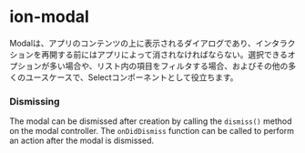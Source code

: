 # ion-modal

Modalは、アプリのコンテンツの上に表示されるダイアログであり、インタラクションを再開する前にはアプリによって消されなければならない。選択できるオプションが多い場合や、リスト内の項目をフィルタする場合、およびその他の多くのユースケースで、Selectコンポーネントとして役立ちます。

### Dismissing
  
The modal can be dismissed after creation by calling the `dismiss()` method on the modal controller. The `onDidDismiss` function can be called to perform an action after the modal is dismissed.

